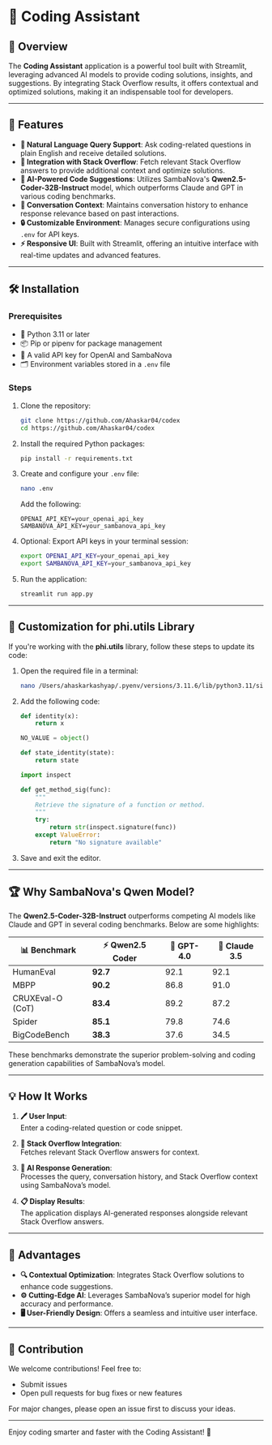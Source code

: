 # 🚀 Coding Assistant

## 📝 Overview

The **Coding Assistant** application is a powerful tool built with Streamlit, leveraging advanced AI models to provide coding solutions, insights, and suggestions. By integrating Stack Overflow results, it offers contextual and optimized solutions, making it an indispensable tool for developers.

---

## 🌟 Features

- **💬 Natural Language Query Support**: Ask coding-related questions in plain English and receive detailed solutions.
- **🔗 Integration with Stack Overflow**: Fetch relevant Stack Overflow answers to provide additional context and optimize solutions.
- **🤖 AI-Powered Code Suggestions**: Utilizes SambaNova's **Qwen2.5-Coder-32B-Instruct** model, which outperforms Claude and GPT in various coding benchmarks.
- **📜 Conversation Context**: Maintains conversation history to enhance response relevance based on past interactions.
- **🔒 Customizable Environment**: Manages secure configurations using `.env` for API keys.
- **⚡ Responsive UI**: Built with Streamlit, offering an intuitive interface with real-time updates and advanced features.

---

## 🛠️ Installation

### Prerequisites
- 🐍 Python 3.11 or later
- 📦 Pip or pipenv for package management
- 🔑 A valid API key for OpenAI and SambaNova
- 🗂️ Environment variables stored in a `.env` file

### Steps
1. Clone the repository:
   ```bash
   git clone https://github.com/Ahaskar04/codex
   cd https://github.com/Ahaskar04/codex
   ```

2. Install the required Python packages:
   ```bash
   pip install -r requirements.txt
   ```

3. Create and configure your `.env` file:
   ```bash
   nano .env
   ```
   Add the following:
   ```
   OPENAI_API_KEY=your_openai_api_key
   SAMBANOVA_API_KEY=your_sambanova_api_key
   ```

4. Optional: Export API keys in your terminal session:
   ```bash
   export OPENAI_API_KEY=your_openai_api_key
   export SAMBANOVA_API_KEY=your_sambanova_api_key
   ```

5. Run the application:
   ```bash
   streamlit run app.py
   ```

---

## 🔧 Customization for phi.utils Library

If you're working with the **phi.utils** library, follow these steps to update its code:

1. Open the required file in a terminal:
   ```bash
   nano /Users/ahaskarkashyap/.pyenv/versions/3.11.6/lib/python3.11/site-packages/phi/utils/__init__.py
   ```

2. Add the following code:
   ```python
   def identity(x):
       return x

   NO_VALUE = object()

   def state_identity(state):
       return state

   import inspect

   def get_method_sig(func):
       """
       Retrieve the signature of a function or method.
       """
       try:
           return str(inspect.signature(func))
       except ValueError:
           return "No signature available"
   ```

3. Save and exit the editor.

---

## 🏆 Why SambaNova's Qwen Model?

The **Qwen2.5-Coder-32B-Instruct** outperforms competing AI models like Claude and GPT in several coding benchmarks. Below are some highlights:

| 📊 Benchmark         | ⚡ Qwen2.5 Coder | 🤖 GPT-4.0 | 🤖 Claude 3.5 |
|--------------------|---------------|---------|------------|
| HumanEval         | **92.7**      | 92.1    | 92.1       |
| MBPP              | **90.2**      | 86.8    | 91.0       |
| CRUXEval-O (CoT)  | **83.4**      | 89.2    | 87.2       |
| Spider            | **85.1**      | 79.8    | 74.6       |
| BigCodeBench      | **38.3**      | 37.6    | 34.5       |

These benchmarks demonstrate the superior problem-solving and coding generation capabilities of SambaNova’s model.

---

## 💡 How It Works

1. **🖊️ User Input**:  
   Enter a coding-related question or code snippet.

2. **🔗 Stack Overflow Integration**:  
   Fetches relevant Stack Overflow answers for context.

3. **🤖 AI Response Generation**:  
   Processes the query, conversation history, and Stack Overflow context using SambaNova’s model.

4. **📋 Display Results**:  
   The application displays AI-generated responses alongside relevant Stack Overflow answers.

---

## 🎯 Advantages

- **🔍 Contextual Optimization**: Integrates Stack Overflow solutions to enhance code suggestions.
- **⚙️ Cutting-Edge AI**: Leverages SambaNova’s superior model for high accuracy and performance.
- **🖥️ User-Friendly Design**: Offers a seamless and intuitive user interface.

---

## 🤝 Contribution

We welcome contributions! Feel free to:
- Submit issues
- Open pull requests for bug fixes or new features

For major changes, please open an issue first to discuss your ideas.

---

Enjoy coding smarter and faster with the Coding Assistant! 🎉
